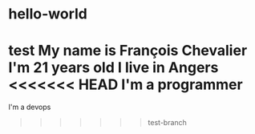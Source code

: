# hello-world
test
My name is François Chevalier
I'm 21 years old
I live in Angers
<<<<<<< HEAD
I'm a programmer
=======
I'm a devops
>>>>>>> test-branch
